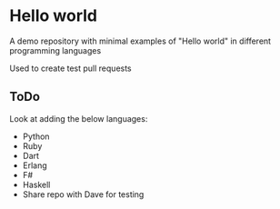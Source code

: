 # Hello world

A demo repository with minimal examples of "Hello world" in different programming languages

Used to create test pull requests


## ToDo

Look at adding the below languages:

* Python
* Ruby
* Dart
* Erlang
* F#
* Haskell
* Share repo with Dave for testing
